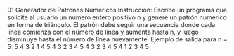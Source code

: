 
01 Generador de Patrones Numéricos
Instrucción:
Escribe un programa que solicite al usuario un número entero positivo n y genere un patrón numérico en forma de triángulo. El patrón debe seguir una secuencia donde cada línea comienza con el número de línea y aumenta hasta n, y luego disminuye hasta el número de línea nuevamente.
Ejemplo de salida para n = 5:
        5 4 3 2 1
      4 5 4 3 2
    3 4 5 4 3
  2 3 4 5 4
1 2 3 4 5
